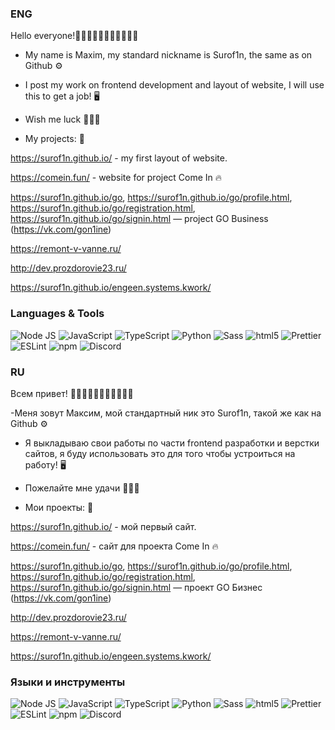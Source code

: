 ### ENG
Hello everyone!👋👋🏻👋🏿👋🏼👋🏽👋🏾

- My name is Maxim, my standard nickname is Surof1n, the same as on Github ⚙

- I post my work on frontend development and layout of website, I will use this to get a job! 🖥

- Wish me luck 🤞🐱‍👤

- My projects: 📖

https://surof1n.github.io/ - my first layout of website.

https://comein.fun/ - website for project Come In 🔥

https://surof1n.github.io/go, https://surof1n.github.io/go/profile.html, https://surof1n.github.io/go/registration.html, https://surof1n.github.io/go/signin.html — project GO Business (https://vk.com/gon1ine)

https://remont-v-vanne.ru/

http://dev.prozdorovie23.ru/

https://surof1n.github.io/engeen.systems.kwork/

### Languages & Tools
<img alt="Node JS" src="https://img.shields.io/badge/-Node%20JS-43853d?style=flat-square&logo=Node.js&logoColor=white" /> <img alt="JavaScript" src="https://img.shields.io/badge/-JavaScript-edb200?style=flat-square&logo=javascript&logoColor=white" /> <img alt="TypeScript" src="https://img.shields.io/badge/-TypeScript-235a96?style=flat-square&logo=typescript&logoColor=white" /> <img alt="Python" src="https://img.shields.io/badge/-Python-397ab2?style=flat-square&logo=Python&logoColor=white" /> <img alt="Sass" src="https://img.shields.io/badge/-Sass-CC6699?style=flat-square&logo=sass&logoColor=white" /> <img alt="html5" src="https://img.shields.io/badge/-HTML5-E34F26?style=flat-square&logo=html5&logoColor=white" /> <img alt="Prettier" src="https://img.shields.io/badge/-Prettier-1a2b34?style=flat-square&logo=prettier&logoColor=white" /> <img alt="ESLint" src="https://img.shields.io/badge/-ESLint-6c6cdf?style=flat-square&logo=ESLint&logoColor=white" /> <img alt="npm" src="https://img.shields.io/badge/-NPM-CB3837?style=flat-square&logo=npm&logoColor=white" /> <img alt="Discord" src="https://img.shields.io/badge/-Discord-36393F?style=flat-square&logo=discord&logoColor=white" />

### RU

Всем привет! 👋👋🏻👋🏿👋🏼👋🏽👋🏾

-Меня зовут Максим, мой стандартный ник это Surof1n, такой же как на Github ⚙

- Я выкладываю свои работы по части frontend разработки и верстки сайтов, я буду использовать это для того чтобы устроиться на работу! 🖥

- Пожелайте мне удачи  🤞🐱‍👤

- Мои проекты: 📖

https://surof1n.github.io/ - мой первый сайт.

https://comein.fun/ - сайт для проекта Come In 🔥

https://surof1n.github.io/go, https://surof1n.github.io/go/profile.html, https://surof1n.github.io/go/registration.html, https://surof1n.github.io/go/signin.html — проект GO Бизнес (https://vk.com/gon1ine)

http://dev.prozdorovie23.ru/

https://remont-v-vanne.ru/

https://surof1n.github.io/engeen.systems.kwork/

### Языки и инструменты
<img alt="Node JS" src="https://img.shields.io/badge/-Node%20JS-43853d?style=flat-square&logo=Node.js&logoColor=white" /> <img alt="JavaScript" src="https://img.shields.io/badge/-JavaScript-edb200?style=flat-square&logo=javascript&logoColor=white" /> <img alt="TypeScript" src="https://img.shields.io/badge/-TypeScript-235a96?style=flat-square&logo=typescript&logoColor=white" /> <img alt="Python" src="https://img.shields.io/badge/-Python-397ab2?style=flat-square&logo=Python&logoColor=white" /> <img alt="Sass" src="https://img.shields.io/badge/-Sass-CC6699?style=flat-square&logo=sass&logoColor=white" /> <img alt="html5" src="https://img.shields.io/badge/-HTML5-E34F26?style=flat-square&logo=html5&logoColor=white" /> <img alt="Prettier" src="https://img.shields.io/badge/-Prettier-1a2b34?style=flat-square&logo=prettier&logoColor=white" /> <img alt="ESLint" src="https://img.shields.io/badge/-ESLint-6c6cdf?style=flat-square&logo=ESLint&logoColor=white" /> <img alt="npm" src="https://img.shields.io/badge/-NPM-CB3837?style=flat-square&logo=npm&logoColor=white" /> <img alt="Discord" src="https://img.shields.io/badge/-Discord-36393F?style=flat-square&logo=discord&logoColor=white" />
